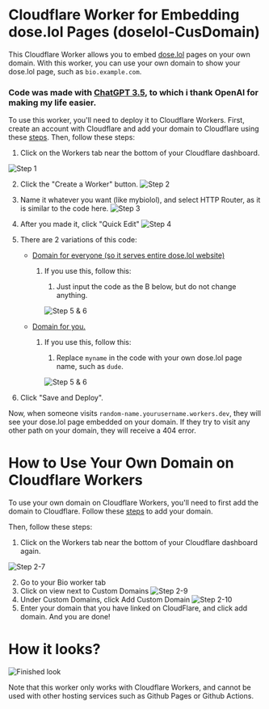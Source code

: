 # Cloudflare Worker for Embedding dose.lol Pages (doselol-CusDomain)

This Cloudflare Worker allows you to embed [dose.lol](https://dose.lol/) pages on your own domain. With this worker, you can use your own domain to show your dose.lol page, such as `bio.example.com`.
### Code was made with [ChatGPT 3.5](https://chat.openai.com), to which i thank OpenAI for making my life easier.

To use this worker, you'll need to deploy it to Cloudflare Workers. First, create an account with Cloudflare and add your domain to Cloudflare using these [steps](https://community.cloudflare.com/t/step-1-adding-your-domain-to-cloudflare/64309). Then, follow these steps:

1. Click on the Workers tab near the bottom of your Cloudflare dashboard.

![Step 1](https://cdn.upload.systems/uploads/W4w1U9hz.png)

2. Click the "Create a Worker" button.
![Step 2](https://cdn.upload.systems/uploads/FizWgIF1.png)
3. Name it whatever you want (like mybiolol), and select HTTP Router, as it is similar to the code here.
![Step 3](https://cdn.upload.systems/uploads/nFpnFVb0.png)
4. After you made it, click "Quick Edit"
![Step 4](https://cdn.upload.systems/uploads/yIVUwr4s.png)
5. There are 2 variations of this code:
   - [Domain for everyone (so it serves entire dose.lol website)](https://raw.githubusercontent.com/VlastikYoutubeKo/doselol-CusDomain/main/entire-dose.lol.js)
     1. If you use this, follow this:
        1. Just input the code as the B below, but do not change anything.
     
        ![Step 5 & 6](https://cdn.upload.systems/uploads/wix7MGfQ.png)

   - [Domain for you.](https://raw.githubusercontent.com/VlastikYoutubeKo/doselol-CusDomain/main/dose.lol_slash_yourname.js)
     1. If you use this, follow this:
        1. Replace `myname` in the code with your own dose.lol page name, such as `dude`.
     
        ![Step 5 & 6](https://cdn.upload.systems/uploads/sZAxlZk4.png)
       
6. Click "Save and Deploy".

Now, when someone visits `random-name.yourusername.workers.dev`, they will see your dose.lol page embedded on your domain. If they try to visit any other path on your domain, they will receive a 404 error.

# How to Use Your Own Domain on Cloudflare Workers

To use your own domain on Cloudflare Workers, you'll need to first add the domain to Cloudflare. Follow these [steps](https://community.cloudflare.com/t/step-1-adding-your-domain-to-cloudflare/64309) to add your domain.

Then, follow these steps:

1. Click on the Workers tab near the bottom of your Cloudflare dashboard again.

![Step 2-7](https://cdn.upload.systems/uploads/W4w1U9hz.png)

2. Go to your Bio worker tab
3. Click on view next to Custom Domains
![Step 2-9](https://cdn.upload.systems/uploads/rMCW2YWZ.png)
4. Under Custom Domains, click Add Custom Domain
![Step 2-10](https://cdn.upload.systems/uploads/4aCWOsHy.png)
5. Enter your domain that you have linked on CloudFlare, and click add domain.
And you are done!






# How it looks?
![Finished look](https://cdn.upload.systems/uploads/lTXbQdqX.png)

Note that this worker only works with Cloudflare Workers, and cannot be used with other hosting services such as Github Pages or Github Actions.

